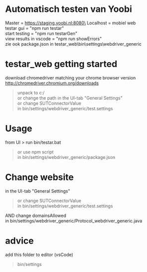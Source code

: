 # Automatisch testen van Yoobi
Master = https://staging.yoobi.nl:8080\
Localhost = mobiel web\
testar gui = "npm run testar"\
start testing = "npm run testarGen"\
view results in vscode = "npm run showErrors"\
zie ook package.json in testar_web\bin\settings\webdriver_generic

# testar_web getting started
download chromedriver matching your chrome browser version
http://chromedriver.chromium.org/downloads
> unpack to c:/\
> or change the path in the UI-tab "General Settings"\
> or change SUTConnectorValue\
in bin/settings/webdriver_generic/test.settings

# Usage
from UI > run bin/testar.bat
> or use npm script\
in bin/settings/webdriver_generic/package.json

# Change website
in the UI-tab "General Settings"
> or change SUTConnectorValue\
in bin/settings/webdriver_generic/test.settings
>
AND change domainsAllowed\
in bin/settings/webdriver_generic/Protocol_webdriver_generic.java

# advice
add this folder to editor (vsCode)
> bin/settings
